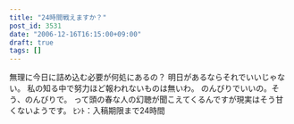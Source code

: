 ```yaml
---
title: "24時間戦えますか？"
post_id: 3531
date: "2006-12-16T16:15:00+09:00"
draft: true
tags: []
---
```



無理に今日に詰め込む必要が何処にあるの？ 明日があるならそれでいいじゃない。 私の知る中で努力ほど報われないものは無いわ。 のんびりでいいの。そう、のんびりで。 って頭の春な人の幻聴が聞こえてくるんですが現実はそう甘くないようです。 ﾋﾝﾄ：入稿期限まで24時間
